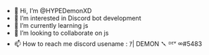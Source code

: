 - 👋 Hi, I’m @HYPEDemonXD
- 👀 I’m interested in Discord bot development
- 🌱 I’m currently learning js
- 💞️ I’m looking to collaborate on js
- 📫 How to reach me discord usename : ｱ| DEMON 𒃵 ᴰᴱᵛ ᢁ#5483 

<!---
HYPEDemonXD/HYPEDemonXD is a ✨ special ✨ repository because its `README.md` (this file) appears on your GitHub profile.
You can click the Preview link to take a look at your changes.
--->
